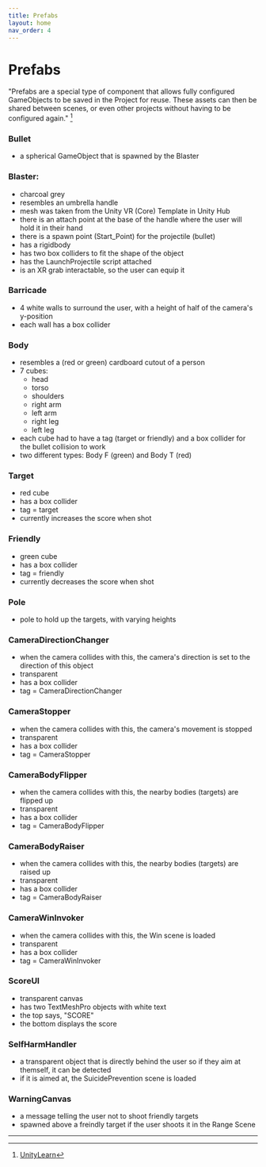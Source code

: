 ```yaml
---
title: Prefabs
layout: home
nav_order: 4
---
```


# Prefabs
"Prefabs are a special type of component that allows fully configured GameObjects to be saved in the Project for reuse. These assets can then be shared between scenes, or even other projects without having to be configured again." [^1]

### Bullet
- a spherical GameObject that is spawned by the Blaster

### Blaster:
- charcoal grey
- resembles an umbrella handle
- mesh was taken from the Unity VR (Core) Template in Unity Hub
- there is an attach point at the base of the handle where the user will hold it in their hand
- there is a spawn point (Start_Point) for the projectile (bullet)
- has a rigidbody
- has two box colliders to fit the shape of the object
- has the LaunchProjectile script attached
- is an XR grab interactable, so the user can equip it

### Barricade
- 4 white walls to surround the user, with a height of half of the camera's y-position
- each wall has a box collider

### Body
- resembles a (red or green) cardboard cutout of a person 
- 7 cubes:
  - head
  - torso
  - shoulders
  - right arm
  - left arm
  - right leg
  - left leg
- each cube had to have a tag (target or friendly) and a box collider for the bullet collision to work
- two different types: Body F (green) and Body T (red)

### Target 
- red cube
- has a box collider
- tag = target
- currently increases the score when shot

### Friendly
- green cube 
- has a box collider
- tag = friendly
- currently decreases the score when shot

### Pole
- pole to hold up the targets, with varying heights

### CameraDirectionChanger
- when the camera collides with this, the camera's direction is set to the direction of this object
- transparent
- has a box collider
- tag = CameraDirectionChanger

### CameraStopper
- when the camera collides with this, the camera's movement is stopped
- transparent
- has a box collider
- tag = CameraStopper

### CameraBodyFlipper
- when the camera collides with this, the nearby bodies (targets) are flipped up
- transparent
- has a box collider
- tag = CameraBodyFlipper

### CameraBodyRaiser
- when the camera collides with this, the nearby bodies (targets) are raised up
- transparent
- has a box collider
- tag = CameraBodyRaiser

### CameraWinInvoker
- when the camera collides with this, the Win scene is loaded
- transparent
- has a box collider
- tag = CameraWinInvoker

### ScoreUI
- transparent canvas
- has two TextMeshPro objects with white text
- the top says, "SCORE"
- the bottom displays the score

### SelfHarmHandler
- a transparent object that is directly behind the user so if they aim at themself, it can be detected
- if it is aimed at, the SuicidePrevention scene is loaded

### WarningCanvas
- a message telling the user not to shoot friendly targets
- spawned above a freindly target if the user shoots it in the Range Scene

----

[^1]: [UnityLearn](https://learn.unity.com/tutorial/prefabs-e#)